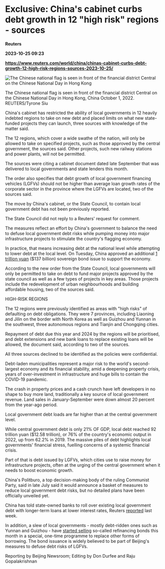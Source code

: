 # Exclusive: China's cabinet curbs debt growth in 12 "high risk" regions - sources
**Reuters**

**2023-10-25 09:23**

**https://www.reuters.com/world/china/chinas-cabinet-curbs-debt-growth-12-high-risk-regions-sources-2023-10-25/**

![The Chinese national flag is seen in front of the financial district Central on the Chinese National Day in Hong Kong](https://www.reuters.com/resizer/bGLidR9PXjt2s1n7XH5xncHngJI=/1920x0/filters:quality(80)/cloudfront-us-east-2.images.arcpublishing.com/reuters/IXCC6TKQJFI47DEEWJEBFT5WTA.jpg)

The Chinese national flag is seen in front of the financial district Central on the Chinese National Day in Hong Kong, China October 1, 2022. REUTERS/Tyrone Siu

China's cabinet has restricted the ability of local governments in 12 heavily indebted regions to take on new debt and placed limits on what new state-funded projects they can launch, three sources with knowledge of the matter said.

The 12 regions, which cover a wide swathe of the nation, will only be allowed to take on specified projects, such as those approved by the central government, the sources said. Other projects, such new railway stations and power plants, will not be permitted.

The sources were citing a cabinet document dated late September that was delivered to local governments and state lenders this month.

The order also specifies that debt growth of local government financing vehicles (LGFVs) should not be higher than average loan growth rates of the corporate sector in the province where the LGFVs are located, two of the sources said.

The move by China's cabinet, or the State Council, to contain local government debt has not been previously reported.

The State Council did not reply to a Reuters' request for comment.

The measures reflect an effort by China's government to balance the need to defuse local government debt risks while pumping money into major infrastructure projects to stimulate the country's flagging economy.

In practice, that means increasing debt at the national level while attempting to lower debt at the local level. On Tuesday, China approved an additional [1 trillion yuan](https://www.reuters.com/markets/rates-bonds/chinas-new-bonds-help-economic-recovery-official-says-budget-deficit-rises-2023-10-25/) ($137 billion) sovereign bond issue to support the economy.

According to the new order from the State Council, local governments will only be permitted to take on debt to fund major projects approved by the state council as well as a few types of projects in key areas. Those projects include the redevelopment of urban neighbourhoods and building affordable housing, two of the sources said.

HIGH-RISK REGIONS

The 12 regions were previously identified as areas with "high risks" of defaulting on debt obligations. They were 7 provinces, including Liaoning and Jilin on the border with North Korea as well as Guizhou and Yunnan in the southwest, three autonomous regions and Tianjin and Chongqing cities.

Repayment of debt due this year and 2024 by the regions will be prioritised, and debt extensions and new bank loans to replace existing loans will be allowed, the document said, according to two of the sources.

All three sources declined to be identified as the policies were confidential.

Debt-laden municipalities represent a major risk to the world's second-largest economy and its financial stability, amid a deepening property crisis, years of over-investment in infrastructure and huge bills to contain the COVID-19 pandemic.

The crash in property prices and a cash crunch have left developers in no shape to buy more land, traditionally a key source of local government revenue. Land sales in January-September were down almost 20 percent from the year-ago period.

Local government debt loads are far higher than at the central government level.

While central government debt is only 21% OF GDP, local debt reached 92 trillion yuan ($12.58 trillion), or 76% of the country's economic output in 2022, up from 62.2% in 2019. The massive piles of debt highlights local governments' financial stress, fuelling concerns of a systemic financial crisis.

Part of that is debt issued by LGFVs, which cities use to raise money for infrastructure projects, often at the urging of the central government when it needs to boost economic growth.

China's Politburo, a top decision-making body of the ruling Communist Party, said in late July said it would announce a basket of measures to reduce local government debt risks, but no detailed plans have been officially unveiled yet.

China has told state-owned banks to roll over existing local government debt with longer-term loans at lower interest rates, Reuters [reported](https://www.reuters.com/world/china/china-instructs-banks-roll-over-local-government-debt-sources-2023-10-17/) last week.

In addition, a slew of local governments - mostly debt-ridden ones such as Yunnan and Guizhou - have [started selling](https://www.reuters.com/markets/rates-bonds/what-risk-china-investors-snap-up-local-government-bonds-beijing-tackles-big-2023-10-17/) so-called refinancing bonds this month in a special, one-time programme to replace other forms of borrowing. The bond issuance is widely believed to be part of Beijing's measures to defuse debt risks of LGFVs.

Reporting by Beijing Newsroom; Editing by Don Durfee and Raju Gopalakrishnan